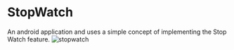 # StopWatch
An android application and uses a simple concept of implementing the Stop Watch feature.
![stopwatch](https://cloud.githubusercontent.com/assets/19545352/24965682/647cd6b4-1fc2-11e7-9c1e-98804ef81d14.png)
